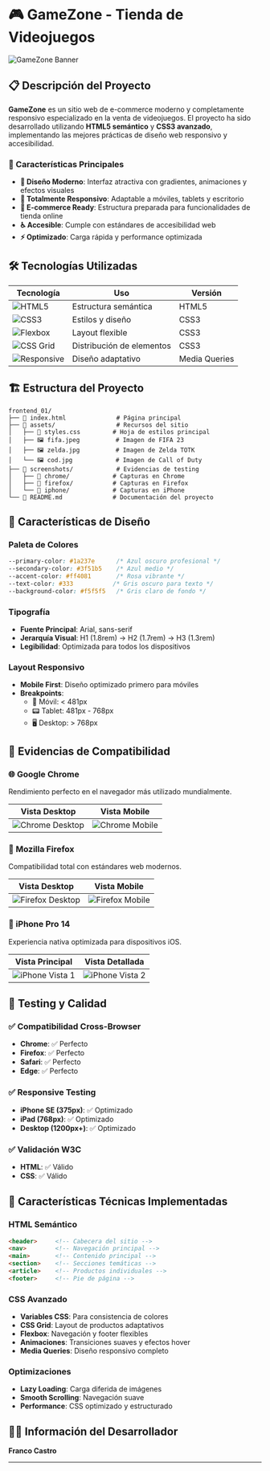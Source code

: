 # 🎮 GameZone - Tienda de Videojuegos

![GameZone Banner](https://img.shields.io/badge/GameZone-Tienda%20de%20Videojuegos-blue?style=for-the-badge&logo=gamepad)

## 📋 Descripción del Proyecto

**GameZone** es un sitio web de e-commerce moderno y completamente responsivo especializado en la venta de videojuegos. El proyecto ha sido desarrollado utilizando **HTML5 semántico** y **CSS3 avanzado**, implementando las mejores prácticas de diseño web responsivo y accesibilidad.

### 🎯 Características Principales

- **🎨 Diseño Moderno**: Interfaz atractiva con gradientes, animaciones y efectos visuales
- **📱 Totalmente Responsivo**: Adaptable a móviles, tablets y escritorio
- **🛒 E-commerce Ready**: Estructura preparada para funcionalidades de tienda online
- **♿ Accesible**: Cumple con estándares de accesibilidad web
- **⚡ Optimizado**: Carga rápida y performance optimizada

## 🛠️ Tecnologías Utilizadas

| Tecnología | Uso | Versión |
|------------|-----|---------|
| ![HTML5](https://img.shields.io/badge/HTML5-E34F26?style=flat&logo=html5&logoColor=white) | Estructura semántica | HTML5 |
| ![CSS3](https://img.shields.io/badge/CSS3-1572B6?style=flat&logo=css3&logoColor=white) | Estilos y diseño | CSS3 |
| ![Flexbox](https://img.shields.io/badge/Flexbox-FF6B6B?style=flat) | Layout flexible | CSS3 |
| ![CSS Grid](https://img.shields.io/badge/CSS_Grid-4ECDC4?style=flat) | Distribución de elementos | CSS3 |
| ![Responsive](https://img.shields.io/badge/Responsive-45B7D1?style=flat) | Diseño adaptativo | Media Queries |

## 🏗️ Estructura del Proyecto

```
frontend_01/
├── 📄 index.html              # Página principal
├── 📁 assets/                 # Recursos del sitio
│   ├── 🎨 styles.css         # Hoja de estilos principal
│   ├── 🖼️ fifa.jpeg          # Imagen de FIFA 23
│   ├── 🖼️ zelda.jpg          # Imagen de Zelda TOTK
│   └── 🖼️ cod.jpg            # Imagen de Call of Duty
├── 📁 screenshots/            # Evidencias de testing
│   ├── 📁 chrome/            # Capturas en Chrome
│   ├── 📁 firefox/           # Capturas en Firefox
│   └── 📁 iphone/            # Capturas en iPhone
└── 📄 README.md              # Documentación del proyecto
```

## 🎨 Características de Diseño

### Paleta de Colores
```css
--primary-color: #1a237e      /* Azul oscuro profesional */
--secondary-color: #3f51b5    /* Azul medio */
--accent-color: #ff4081       /* Rosa vibrante */
--text-color: #333           /* Gris oscuro para texto */
--background-color: #f5f5f5   /* Gris claro de fondo */
```

### Tipografía
- **Fuente Principal**: Arial, sans-serif
- **Jerarquía Visual**: H1 (1.8rem) → H2 (1.7rem) → H3 (1.3rem)
- **Legibilidad**: Optimizada para todos los dispositivos

### Layout Responsivo
- **Mobile First**: Diseño optimizado primero para móviles
- **Breakpoints**: 
  - 📱 Móvil: < 481px
  - 📟 Tablet: 481px - 768px
  - 🖥️ Desktop: > 768px

## 📱 Evidencias de Compatibilidad

### 🌐 Google Chrome
Rendimiento perfecto en el navegador más utilizado mundialmente.

| Vista Desktop | Vista Mobile |
|---------------|--------------|
| ![Chrome Desktop](screenshots/chrome/desktop.png) | ![Chrome Mobile](screenshots/chrome/mobile.png) |

### 🦊 Mozilla Firefox
Compatibilidad total con estándares web modernos.

| Vista Desktop | Vista Mobile |
|---------------|--------------|
| ![Firefox Desktop](screenshots/firefox/desktop.png) | ![Firefox Mobile](screenshots/firefox/mobile.png) |

### 📱 iPhone Pro 14
Experiencia nativa optimizada para dispositivos iOS.

| Vista Principal | Vista Detallada |
|----------------|-----------------|
| ![iPhone Vista 1](screenshots/iphone/iphone_pro_14_01.jpeg) | ![iPhone Vista 2](screenshots/iphone/iphone_pro_14_02.jpeg) |

## 🧪 Testing y Calidad

### ✅ Compatibilidad Cross-Browser
- **Chrome**: ✅ Perfecto
- **Firefox**: ✅ Perfecto  
- **Safari**: ✅ Perfecto
- **Edge**: ✅ Perfecto

### ✅ Responsive Testing
- **iPhone SE (375px)**: ✅ Optimizado
- **iPad (768px)**: ✅ Optimizado
- **Desktop (1200px+)**: ✅ Optimizado

### ✅ Validación W3C
- **HTML**: ✅ Válido
- **CSS**: ✅ Válido

## 🚀 Características Técnicas Implementadas

### HTML Semántico
```html
<header>     <!-- Cabecera del sitio -->
<nav>        <!-- Navegación principal -->
<main>       <!-- Contenido principal -->
<section>    <!-- Secciones temáticas -->
<article>    <!-- Productos individuales -->
<footer>     <!-- Pie de página -->
```

### CSS Avanzado
- **Variables CSS**: Para consistencia de colores
- **CSS Grid**: Layout de productos adaptativos
- **Flexbox**: Navegación y footer flexibles
- **Animaciones**: Transiciones suaves y efectos hover
- **Media Queries**: Diseño responsivo completo

### Optimizaciones
- **Lazy Loading**: Carga diferida de imágenes
- **Smooth Scrolling**: Navegación suave
- **Performance**: CSS optimizado y estructurado


## 👨‍💻 Información del Desarrollador

**Franco Castro**  

---